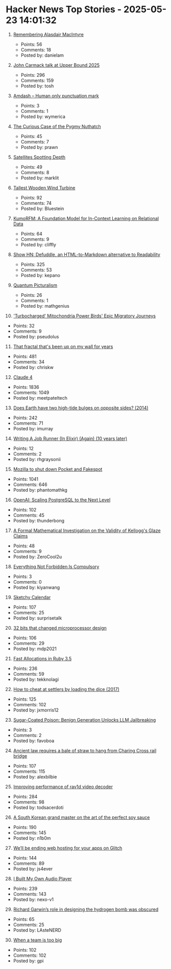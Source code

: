 # Hacker News Top Stories - 2025-05-23 14:01:32

1. [Remembering Alasdair MacIntyre](https://www.wordonfire.org/articles/remembering-alasdair-macintyre-1929-2025/)
   - Points: 56
   - Comments: 18
   - Posted by: danielam

2. [John Carmack talk at Upper Bound 2025](https://twitter.com/ID_AA_Carmack/status/1925710474366034326)
   - Points: 296
   - Comments: 159
   - Posted by: tosh

3. [Amdash – Human only punctuation mark](https://www.theamdash.com)
   - Points: 3
   - Comments: 1
   - Posted by: wymerica

4. [The Curious Case of the Pygmy Nuthatch](https://slate.com/culture/2025/05/birds-movies-charlies-angels-2000-pygmy-nuthatch.html)
   - Points: 45
   - Comments: 7
   - Posted by: prawn

5. [Satellites Spotting Depth](https://tech.marksblogg.com/depth-anything-v2-maxar-ai-detection.html)
   - Points: 49
   - Comments: 8
   - Posted by: marklit

6. [Tallest Wooden Wind Turbine](https://modvion.com/)
   - Points: 92
   - Comments: 74
   - Posted by: Bluestein

7. [KumoRFM: A Foundation Model for In-Context Learning on Relational Data](https://kumo.ai/company/news/kumo-relational-foundation-model/)
   - Points: 64
   - Comments: 9
   - Posted by: cliffly

8. [Show HN: Defuddle, an HTML-to-Markdown alternative to Readability](https://github.com/kepano/defuddle)
   - Points: 325
   - Comments: 53
   - Posted by: kepano

9. [Quantum Picturalism](https://quantuminpictures.org/)
   - Points: 26
   - Comments: 1
   - Posted by: mathgenius

10. ['Turbocharged' Mitochondria Power Birds' Epic Migratory Journeys](https://www.quantamagazine.org/turbocharged-mitochondria-power-birds-epic-migratory-journeys-20250519/)
   - Points: 32
   - Comments: 9
   - Posted by: pseudolus

11. [That fractal that's been up on my wall for years](https://chriskw.xyz/2025/05/21/Fractal/)
   - Points: 481
   - Comments: 34
   - Posted by: chriskw

12. [Claude 4](https://www.anthropic.com/news/claude-4)
   - Points: 1836
   - Comments: 1049
   - Posted by: meetpateltech

13. [Does Earth have two high-tide bulges on opposite sides? (2014)](http://physics.stackexchange.com/questions/121830/does-earth-really-have-two-high-tide-bulges-on-opposite-sides)
   - Points: 242
   - Comments: 71
   - Posted by: imurray

14. [Writing A Job Runner (In Elixir) (Again) (10 years later)](https://github.com/notactuallytreyanastasio/genstage_tutorial_2025/blob/main/README.md)
   - Points: 12
   - Comments: 2
   - Posted by: rhgraysonii

15. [Mozilla to shut down Pocket and Fakespot](https://support.mozilla.org/en-US/kb/future-of-pocket)
   - Points: 1041
   - Comments: 646
   - Posted by: phantomathkg

16. [OpenAI: Scaling PostgreSQL to the Next Level](https://www.pixelstech.net/article/1747708863-openai%3a-scaling-postgresql-to-the-next-level)
   - Points: 102
   - Comments: 45
   - Posted by: thunderbong

17. [A Formal Mathematical Investigation on the Validity of Kellogg's Glaze Claims](https://old.reddit.com/r/theydidthemath/comments/1iljmig/_/)
   - Points: 48
   - Comments: 9
   - Posted by: ZeroCool2u

18. [Everything Not Forbidden Is Compulsory](https://www.drorpoleg.com/everything-not-forbidden-is-compulsory/)
   - Points: 3
   - Comments: 0
   - Posted by: kiyanwang

19. [Sketchy Calendar](https://www.inkandswitch.com/ink/notes/sketchy-calendar/)
   - Points: 107
   - Comments: 25
   - Posted by: surprisetalk

20. [32 bits that changed microprocessor design](https://spectrum.ieee.org/bellmac-32-ieee-milestone)
   - Points: 106
   - Comments: 29
   - Posted by: mdp2021

21. [Fast Allocations in Ruby 3.5](https://railsatscale.com/2025-05-21-fast-allocations-in-ruby-3-5/)
   - Points: 236
   - Comments: 59
   - Posted by: tekknolagi

22. [How to cheat at settlers by loading the dice (2017)](https://izbicki.me/blog/how-to-cheat-at-settlers-of-catan-by-loading-the-dice-and-prove-it-with-p-values.html)
   - Points: 125
   - Comments: 102
   - Posted by: jxmorris12

23. [Sugar-Coated Poison: Benign Generation Unlocks LLM Jailbreaking](https://arxiv.org/abs/2504.05652)
   - Points: 3
   - Comments: 2
   - Posted by: favoboa

24. [Ancient law requires a bale of straw to hang from Charing Cross rail bridge](https://www.ianvisits.co.uk/articles/ancient-law-requires-a-bale-of-hay-to-hang-from-charing-cross-rail-bridge-81318/)
   - Points: 107
   - Comments: 115
   - Posted by: alexbilbie

25. [Improving performance of rav1d video decoder](https://ohadravid.github.io/posts/2025-05-rav1d-faster/)
   - Points: 284
   - Comments: 98
   - Posted by: todsacerdoti

26. [A South Korean grand master on the art of the perfect soy sauce](https://www.theguardian.com/world/2025/may/21/without-time-there-is-no-flavour-a-south-korean-grand-master-on-the-art-of-the-perfect-soy-sauce)
   - Points: 190
   - Comments: 145
   - Posted by: n1b0m

27. [We’ll be ending web hosting for your apps on Glitch](https://blog.glitch.com/post/changes-are-coming-to-glitch/)
   - Points: 144
   - Comments: 89
   - Posted by: js4ever

28. [I Built My Own Audio Player](https://nexo.sh/posts/why-i-built-a-native-mp3-player-in-swiftui/)
   - Points: 239
   - Comments: 143
   - Posted by: nexo-v1

29. [Richard Garwin’s role in designing the hydrogen bomb was obscured](https://www.nytimes.com/2025/05/19/science/richard-garwin-hydrogen-bomb.html)
   - Points: 65
   - Comments: 25
   - Posted by: LAsteNERD

30. [When a team is too big](https://blog.alexewerlof.com/p/when-a-team-is-too-big)
   - Points: 102
   - Comments: 102
   - Posted by: gpi

